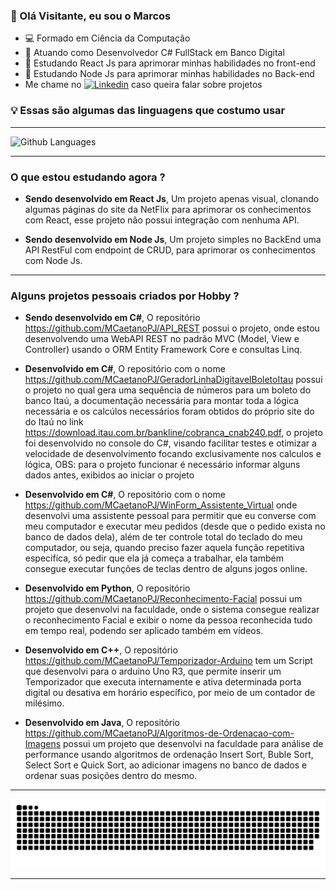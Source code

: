 <h3>👋 Olá Visitante, eu sou o Marcos</h3>

- 💻 Formado em Ciência da Computação
- 📘 Atuando como Desenvolvedor C# FullStack em Banco Digital
- 👀 Estudando React Js para aprimorar minhas habilidades no front-end
- 👀 Estudando Node Js para aprimorar minhas habilidades no Back-end
- Me chame no <a href="https://www.linkedin.com/in/marcos-caetano/" rel="nofollow"><img src="https://camo.githubusercontent.com/6dc9828248fb64760c234f5b24c275a4912e9bb546c281d0c8e67cecb3381669/68747470733a2f2f696d672e736869656c64732e696f2f62616467652f2d4c696e6b6564496e2d626c75653f7374796c653d666c6174266c6f676f3d4c696e6b6564696e266c6f676f436f6c6f723d7768697465" alt="Linkedin" data-canonical-src="https://img.shields.io/badge/-LinkedIn-blue?style=flat&amp;logo=Linkedin&amp;logoColor=white" style="max-width:100%;"></a> caso queira falar sobre projetos

<h3><b>💡 Essas são algumas das linguagens que costumo usar</b></h3>
<hr>

![Github Languages](https://github-readme-stats.vercel.app/api/top-langs/?username=MCaetanoPJ&layout=compact&count_private=true&theme=chartreuse-dark)

<hr>
<h3><b>O que estou estudando agora ?</b></h3>

- <b>Sendo desenvolvido em React Js</b>, Um projeto apenas visual, clonando algumas páginas do site da NetFlix para aprimorar os conhecimentos com React, esse projeto não possui integração com nenhuma API.

- <b>Sendo desenvolvido em Node Js</b>, Um projeto simples no BackEnd uma API RestFul com endpoint de CRUD, para aprimorar os conhecimentos com Node Js.

<hr>

<h3><b>Alguns projetos pessoais criados por Hobby ?</b></h3>

- <b>Sendo desenvolvido em C#</b>, O repositório https://github.com/MCaetanoPJ/API_REST possui o projeto, onde estou desenvolvendo uma WebAPI REST no padrão MVC (Model, View e Controller) usando o ORM Entity Framework Core e consultas Linq.

- <b>Desenvolvido em C#</b>, O repositório com o nome https://github.com/MCaetanoPJ/GeradorLinhaDigitavelBoletoItau possui o projeto no qual gera uma sequência de números para um boleto do banco Itaú, a documentação necessária para montar toda a lógica necessária e os calcúlos necessários foram obtidos do próprio site do do Itaú no link https://download.itau.com.br/bankline/cobranca_cnab240.pdf, o projeto foi desenvolvido no console do C#, visando facilitar testes e otimizar a velocidade de desenvolvimento focando exclusivamente nos calculos e lógica,
OBS: para o projeto funcionar é necessário informar alguns dados antes, exibidos ao iniciar o projeto

- <b>Desenvolvido em C#</b>, O repositório com o nome https://github.com/MCaetanoPJ/WinForm_Assistente_Virtual onde desenvolvi uma assistente pessoal para permitir que eu converse com meu computador e executar meu pedidos (desde que o pedido exista no banco de dados dela), além de ter controle total do teclado do meu computador, ou seja, quando preciso fazer aquela função repetitiva especifíca, só pedir que ela já começa a trabalhar, ela também consegue executar funções de teclas dentro de alguns jogos online.

- <b>Desenvolvido em Python</b>, O repositório https://github.com/MCaetanoPJ/Reconhecimento-Facial possui um projeto que desenvolvi na faculdade, onde o sistema consegue realizar o reconhecimento Facial e exibir o nome da pessoa reconhecida tudo em tempo real, podendo ser aplicado também em vídeos.

- <b>Desenvolvido em C++</b>, O repositório https://github.com/MCaetanoPJ/Temporizador-Arduino tem um Script que desenvolvi para o arduino Uno R3, que permite inserir um Temporizador que executa internamente e ativa determinada porta digital ou desativa em horário específico, por meio de um contador de milésimo.

- <b>Desenvolvido em Java</b>, O repositório https://github.com/MCaetanoPJ/Algoritmos-de-Ordenacao-com-Imagens possui um projeto que desenvolvi na faculdade para análise de performance usando algoritmos de ordenação Insert Sort, Buble Sort, Select Sort e Quick Sort, ao adicionar imagens no banco de dados e ordenar suas posições dentro do mesmo.

<hr>

![Snake animation](https://github.com/MCaetanoPJ/MCaetanoPJ/blob/main/github-MCaetanoPJ-contribution.svg)

<hr>

<!---
MCaetanoPJ/MCaetanoPJ is a ✨ special ✨ repository because its `README.md` (this file) appears on your GitHub profile.
You can click the Preview link to take a look at your changes.

//ícone do Linkedin
<a href="https://www.linkedin.com/in/marcos-caetano/" rel="nofollow"><img src="https://camo.githubusercontent.com/6dc9828248fb64760c234f5b24c275a4912e9bb546c281d0c8e67cecb3381669/68747470733a2f2f696d672e736869656c64732e696f2f62616467652f2d4c696e6b6564496e2d626c75653f7374796c653d666c6174266c6f676f3d4c696e6b6564696e266c6f676f436f6c6f723d7768697465" alt="Linkedin" data-canonical-src="https://img.shields.io/badge/-LinkedIn-blue?style=flat&amp;logo=Linkedin&amp;logoColor=white" style="max-width:100%;"></a>

//
- O repositório ********* tem um projeto onde realizei a integração windows form <b>C#</b> com um arduino Uno com a intenção de automatizar minha máquina de café, ou seja, todo dia em um horário específico tem um café quentinho pronto.

//Exibir estatística do GitHub
![Anurag's GitHub stats](https://github-readme-stats.vercel.app/api?username=MCaetanoPJ&show_icons=true&theme=chartreuse-dark)

//Exibir as linguagens usadas em projetos no github
![Github Languages](https://github-readme-stats.vercel.app/api/top-langs/?username=MCaetanoPJ&layout=compact&count_private=true&theme=chartreuse-dark)

//Exibir a animação da snake
Link para baixar o GIF especifico para cada usuário: https://platane.github.io/snk/
![Snake animation](https://github.com/LucasFernandesBrazil/LucasFernandesBrazil/blob/output/github-contribution-grid-snake.svg)
--->
